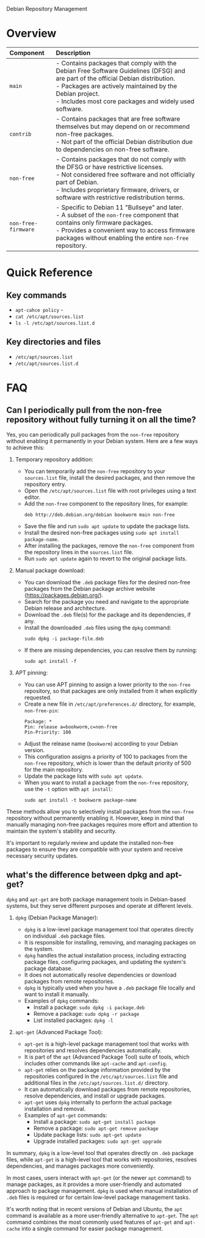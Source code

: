 Debian Repository Management

# Overview 
| Component         | Description|
|:------------------|:--------------------------------------------------------------------------------------------------------------------------------------------------------------------------|
| `main`            | - Contains packages that comply with the Debian Free Software Guidelines (DFSG) and are part of the official Debian distribution.<br>- Packages are actively maintained by the Debian project.<br>- Includes most core packages and widely used software. |
| `contrib`         | - Contains packages that are free software themselves but may depend on or recommend non-free packages.<br>- Not part of the official Debian distribution due to dependencies on non-free software.       |
| `non-free`        | - Contains packages that do not comply with the DFSG or have restrictive licenses.<br>- Not considered free software and not officially part of Debian.<br>- Includes proprietary firmware, drivers, or software with restrictive redistribution terms. |
| `non-free-firmware` | - Specific to Debian 11 "Bullseye" and later.<br>- A subset of the `non-free` component that contains only firmware packages.<br>- Provides a convenient way to access firmware packages without enabling the entire `non-free` repository. |

# Quick Reference

## Key commands
* `apt-cahce policy` - 
* `cat /etc/apt/sources.list`
* `ls -l /etc/apt/sources.list.d`

## Key directories and files
* `/etc/apt/sources.list`
* `/etc/apt/sources.list.d`

# FAQ

## Can I periodically pull from the non-free repository without fully turning it on all the time?

Yes, you can periodically pull packages from the `non-free` repository without enabling it permanently in your Debian system. Here are a few ways to achieve this:

1. Temporary repository addition:
   - You can temporarily add the `non-free` repository to your `sources.list` file, install the desired packages, and then remove the repository entry.
   - Open the `/etc/apt/sources.list` file with root privileges using a text editor.
   - Add the `non-free` component to the repository lines, for example:
     ```
     deb http://deb.debian.org/debian bookworm main non-free
     ```
   - Save the file and run `sudo apt update` to update the package lists.
   - Install the desired non-free packages using `sudo apt install package-name`.
   - After installing the packages, remove the `non-free` component from the repository lines in the `sources.list` file.
   - Run `sudo apt update` again to revert to the original package lists.

2. Manual package download:
   - You can download the `.deb` package files for the desired non-free packages from the Debian package archive website (https://packages.debian.org/).
   - Search for the package you need and navigate to the appropriate Debian release and architecture.
   - Download the `.deb` file(s) for the package and its dependencies, if any.
   - Install the downloaded `.deb` files using the `dpkg` command:
     ```
     sudo dpkg -i package-file.deb
     ```
   - If there are missing dependencies, you can resolve them by running:
     ```
     sudo apt install -f
     ```

3. APT pinning:
   - You can use APT pinning to assign a lower priority to the `non-free` repository, so that packages are only installed from it when explicitly requested.
   - Create a new file in `/etc/apt/preferences.d/` directory, for example, `non-free-pin`:
     ```
     Package: *
     Pin: release a=bookworm,c=non-free
     Pin-Priority: 100
     ```
   - Adjust the release name (`bookworm`) according to your Debian version.
   - This configuration assigns a priority of 100 to packages from the `non-free` repository, which is lower than the default priority of 500 for the main repository.
   - Update the package lists with `sudo apt update`.
   - When you want to install a package from the `non-free` repository, use the `-t` option with `apt install`:
     ```
     sudo apt install -t bookworm package-name
     ```

These methods allow you to selectively install packages from the `non-free` repository without permanently enabling it. However, keep in mind that manually managing non-free packages requires more effort and attention to maintain the system's stability and security.

It's important to regularly review and update the installed non-free packages to ensure they are compatible with your system and receive necessary security updates.

## what's the difference between dpkg and apt-get?

`dpkg` and `apt-get` are both package management tools in Debian-based systems, but they serve different purposes and operate at different levels.

1. `dpkg` (Debian Package Manager):
   - `dpkg` is a low-level package management tool that operates directly on individual `.deb` package files.
   - It is responsible for installing, removing, and managing packages on the system.
   - `dpkg` handles the actual installation process, including extracting package files, configuring packages, and updating the system's package database.
   - It does not automatically resolve dependencies or download packages from remote repositories.
   - `dpkg` is typically used when you have a `.deb` package file locally and want to install it manually.
   - Examples of `dpkg` commands:
     - Install a package: `sudo dpkg -i package.deb`
     - Remove a package: `sudo dpkg -r package`
     - List installed packages: `dpkg -l`

2. `apt-get` (Advanced Package Tool):
   - `apt-get` is a high-level package management tool that works with repositories and resolves dependencies automatically.
   - It is part of the `apt` (Advanced Package Tool) suite of tools, which includes other commands like `apt-cache` and `apt-config`.
   - `apt-get` relies on the package information provided by the repositories configured in the `/etc/apt/sources.list` file and additional files in the `/etc/apt/sources.list.d/` directory.
   - It can automatically download packages from remote repositories, resolve dependencies, and install or upgrade packages.
   - `apt-get` uses `dpkg` internally to perform the actual package installation and removal.
   - Examples of `apt-get` commands:
     - Install a package: `sudo apt-get install package`
     - Remove a package: `sudo apt-get remove package`
     - Update package lists: `sudo apt-get update`
     - Upgrade installed packages: `sudo apt-get upgrade`

In summary, `dpkg` is a low-level tool that operates directly on `.deb` package files, while `apt-get` is a high-level tool that works with repositories, resolves dependencies, and manages packages more conveniently.

In most cases, users interact with `apt-get` (or the newer `apt` command) to manage packages, as it provides a more user-friendly and automated approach to package management. `dpkg` is used when manual installation of `.deb` files is required or for certain low-level package management tasks.

It's worth noting that in recent versions of Debian and Ubuntu, the `apt` command is available as a more user-friendly alternative to `apt-get`. The `apt` command combines the most commonly used features of `apt-get` and `apt-cache` into a single command for easier package management.